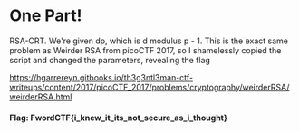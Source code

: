 # One Part! 

RSA-CRT. We're given dp, which is d modulus p - 1. This is the exact same problem as Weirder RSA from picoCTF 2017, so I shamelessly copied the script and changed the parameters, revealing the flag

https://hgarrereyn.gitbooks.io/th3g3ntl3man-ctf-writeups/content/2017/picoCTF_2017/problems/cryptography/weirderRSA/weirderRSA.html

#### Flag: FwordCTF{i_knew_it_its_not_secure_as_i_thought}

